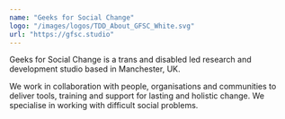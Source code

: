 ```yaml
---
name: "Geeks for Social Change"
logo: "/images/logos/TDD_About_GFSC_White.svg"
url: "https://gfsc.studio"
---
```


Geeks for Social Change is a trans and disabled led research and development studio based in Manchester, UK.

We work in collaboration with people, organisations and communities to deliver tools, training and support for lasting and holistic change. We specialise in working with difficult social problems.
